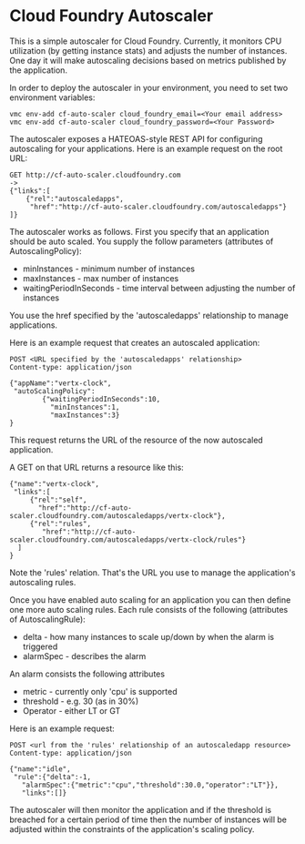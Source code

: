 Cloud Foundry Autoscaler
========================

This is a simple autoscaler for Cloud Foundry. Currently, it monitors CPU utilization (by getting instance stats) and adjusts the number of instances. One day it will make autoscaling decisions based on metrics published by the application.

In order to deploy the autoscaler in your environment, you need to set two environment variables:

    vmc env-add cf-auto-scaler cloud_foundry_email=<Your email address>
    vmc env-add cf-auto-scaler cloud_foundry_password=<Your Password>

The autoscaler exposes a HATEOAS-style REST API for configuring autoscaling for your applications. Here is an example request on the root URL:

	GET http://cf-auto-scaler.cloudfoundry.com
    ->
    {"links":[
    	{"rel":"autoscaledapps",
    	 "href":"http://cf-auto-scaler.cloudfoundry.com/autoscaledapps"}
    ]}

The autoscaler works as follows. First you specify that an application should be auto scaled. You supply the follow parameters (attributes of AutoscalingPolicy):

* minInstances - minimum number of instances
* maxInstances - max number of instances
* waitingPeriodInSeconds - time interval between adjusting the number of instances

You use the href specified by the 'autoscaledapps' relationship to manage applications.

Here is an example request that creates an autoscaled application:

    POST <URL specified by the 'autoscaledapps' relationship>
    Content-type: application/json
    
    {"appName":"vertx-clock",
     "autoScalingPolicy": 
     		{"waitingPeriodInSeconds":10,
     		  "minInstances":1,
     		  "maxInstances":3}
    }

This request returns the URL of the resource of the now autoscaled application.

A GET on that URL returns a resource like this:

    {"name":"vertx-clock",
     "links":[
         {"rel":"self",
           "href":"http://cf-auto-scaler.cloudfoundry.com/autoscaledapps/vertx-clock"},
         {"rel":"rules",
            "href":"http://cf-auto-scaler.cloudfoundry.com/autoscaledapps/vertx-clock/rules"}
      ]
    }

Note the 'rules' relation. That's the URL you use to manage the application's autoscaling rules.

Once you have enabled auto scaling for an application you can then define one more auto scaling rules. Each rule consists of the following (attributes of AutoscalingRule):

* delta - how many instances to scale up/down by when the alarm is triggered
* alarmSpec - describes the alarm

An alarm consists the following attributes

* metric - currently only 'cpu' is supported
* threshold - e.g. 30 (as in 30%)
* Operator - either LT or GT

Here is an example request:

    POST <url from the 'rules' relationship of an autoscaledapp resource>
    Content-type: application/json
    
    {"name":"idle",
     "rule":{"delta":-1,
       "alarmSpec":{"metric":"cpu","threshold":30.0,"operator":"LT"}},
       "links":[]}

The autoscaler will then monitor the application  and if the threshold is breached for a certain period of time then the number of instances will be adjusted within the constraints of the application's scaling policy.
